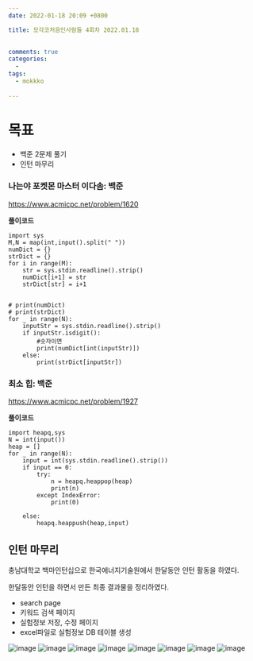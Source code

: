 ```yaml
---
date: 2022-01-18 20:09 +0800

title: 모각코처음인사람들 4회차 2022.01.18

  
comments: true
categories: 
  - 
tags: 
  - mokkko
  
---
```






# 목표

- 백준 2문제 풀기
- 인턴 마무리



### 나는야 포켓몬 마스터 이다솜: 백준

https://www.acmicpc.net/problem/1620



**풀이코드**

```
import sys
M,N = map(int,input().split(" "))
numDict = {}
strDict = {}
for i in range(M):
    str = sys.stdin.readline().strip()
    numDict[i+1] = str
    strDict[str] = i+1


# print(numDict)
# print(strDict)
for _ in range(N):
    inputStr = sys.stdin.readline().strip()
    if inputStr.isdigit():
        #숫자이면
        print(numDict[int(inputStr)])
    else:
        print(strDict[inputStr])
```



### 최소 힙: 백준

https://www.acmicpc.net/problem/1927



**풀이코드**

```
import heapq,sys
N = int(input())
heap = []
for _ in range(N):
    input = int(sys.stdin.readline().strip())
    if input == 0:
        try:
            n = heapq.heappop(heap)
            print(n)
        except IndexError:
            print(0)

    else:
        heapq.heappush(heap,input)

```







## 인턴 마무리

충남대학교 백마인턴십으로 한국에너지기술원에서 한달동안 인턴 활동을 하였다. 

한달동안 인턴을 하면서 만든 최종 결과물을  정리하였다.



- search page
- 키워드 검색 페이지
- 실험정보 저장, 수정 페이지 
- excel파일로 실험정보 DB 테이블 생성



![image](https://user-images.githubusercontent.com/49177223/153767324-c0bc6c6a-77b1-4f2d-b145-c525533e6267.png)
![image](https://user-images.githubusercontent.com/49177223/153767330-07c64f45-60ef-4758-b5c2-a6162232a802.png)
![image](https://user-images.githubusercontent.com/49177223/153767339-77856b49-b7d0-461f-ae41-bd5f9d67eb5c.png)
![image](https://user-images.githubusercontent.com/49177223/153767346-ff40dbec-8b42-4364-9f9a-f7ea539bee9c.png)
![image](https://user-images.githubusercontent.com/49177223/153767356-ca32eaee-f8f5-42dc-9f05-9d55f4496b6d.png)
![image](https://user-images.githubusercontent.com/49177223/153767361-c5d1c1d5-7c52-459c-942f-6ae4fca36fe3.png)
![image](https://user-images.githubusercontent.com/49177223/153767367-adb8e054-e96e-4cd5-beda-b456e6244181.png)
![image](https://user-images.githubusercontent.com/49177223/153767374-d770b588-50e8-4d9e-8f2c-de330ca6b4c9.png)
